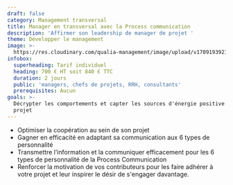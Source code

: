 ```yaml
---
draft: false
category: Management transversal
title: Manager en transversal avec la Process communication
description: 'Affirmer son leadership de manager de projet '
theme: Développer le management
image: >-
  https://res.cloudinary.com/qualia-management/image/upload/v1709193921/flower_xtyxkp.jpg
infobox:
  superheading: Tarif individuel
  heading: 700 € HT soit 840 € TTC
  duration: 2 jours
  public: 'managers, chefs de projets, RRH, consultants'
  prerequisites: Aucun
goals: >-
  Décrypter les comportements et capter les sources d'énergie positive dans un
  projet
---
```


* Optimiser la coopération au sein de son projet
* Gagner en efficacité en adaptant sa communication aux 6 types de personnalité
* Transmettre l’information et la communiquer efficacement pour les 6 types de personnalité de la Process Communication
* Renforcer la motivation de vos contributeurs pour les faire adhérer à votre projet et leur inspirer le désir de s'engager davantage.
